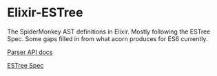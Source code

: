 Elixir-ESTree
============

The SpiderMonkey AST definitions in Elixir. Mostly following the ESTree Spec. Some gaps filled in from 
what acorn produces for ES6 currently. 

[Parser API docs](https://developer.mozilla.org/en-US/docs/Mozilla/Projects/SpiderMonkey/Parser_API)

[ESTree Spec](https://github.com/estree/estree)
